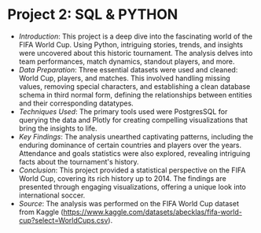 # Project 2: SQL & PYTHON
- _Introduction_: This project is a deep dive into the fascinating world of the FIFA World Cup. Using Python, intriguing stories, trends, and insights were uncovered about this historic tournament. The analysis delves into team performances, match dynamics, standout players, and more.
- _Data Preparation_: Three essential datasets were used and cleaned: World Cup, players, and matches. This involved handling missing values, removing special characters, and establishing a clean database schema in third normal form, defining the relationships between entities and their corresponding datatypes.
- _Techniques Used_: The primary tools used were PostgresSQL for querying the data and Plotly for creating compelling visualizations that bring the insights to life.
- _Key Findings_: The analysis unearthed captivating patterns, including the enduring dominance of certain countries and players over the years. Attendance and goals statistics were also explored, revealing intriguing facts about the tournament's history.
- _Conclusion_: This project provided a statistical perspective on the FIFA World Cup, covering its rich history up to 2014. The findings are presented through engaging visualizations, offering a unique look into international soccer.
- _Source_: The analysis was performed on the FIFA World Cup dataset from Kaggle (https://www.kaggle.com/datasets/abecklas/fifa-world-cup?select=WorldCups.csv).

  




